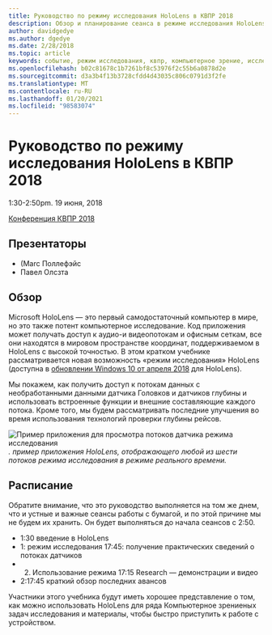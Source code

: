 ```yaml
---
title: Руководство по режиму исследования HoloLens в КВПР 2018
description: Обзор и планирование сеанса в режиме исследования HoloLens, который будет доставлен на конференцию КВПР с 19 июня 2018 г.
author: davidgedye
ms.author: dgedye
ms.date: 2/28/2018
ms.topic: article
keywords: событие, режим исследования, квпр, компьютерное зрение, исследование, HoloLens
ms.openlocfilehash: b02c81678c1b7261bf8c53976f2c55b6a0878d2e
ms.sourcegitcommit: d3a3b4f13b3728cfdd4d43035c806c0791d3f2fe
ms.translationtype: MT
ms.contentlocale: ru-RU
ms.lasthandoff: 01/20/2021
ms.locfileid: "98583074"
---
```

# <a name="hololens-research-mode-tutorial-at-cvpr-2018"></a>Руководство по режиму исследования HoloLens в КВПР 2018
1:30-2:50pm. 19 июня, 2018

[Конференция КВПР 2018](https://cvpr2018.thecvf.com/)

## <a name="presenters"></a>Презентаторы
* (Marc Поллефэйс
* Павел Олсзта

## <a name="overview"></a>Обзор
Microsoft HoloLens — это первый самодостаточный компьютер в мире, но это также потент компьютерное исследование.
Код приложения может получать доступ к аудио-и видеопотокам и офисным сеткам, все они находятся в мировом пространстве координат, поддерживаемом в HoloLens с высокой точностью. В этом кратком учебнике рассматривается новая возможность «режим исследования» HoloLens (доступна в [обновлении Windows 10 от апреля 2018](/windows/mixed-reality/enthusiast-guide/release-notes-april-2018) для HoloLens).

Мы покажем, как получить доступ к потокам данных с необработанными данными датчика Головков и датчиков глубины и использовать встроенные функции и внешние составляющие каждого потока.  Кроме того, мы будем рассматривать последние улучшения во время использования технологий проверки глубины рейсов.

![Пример приложения для просмотра потоков датчика режима исследования ](../develop/platform-capabilities-and-apis/images/sensor-stream-viewer.jpg)
 *. пример приложения HoloLens, отображающего любой из шести потоков режима исследования в режиме реального времени.*

## <a name="schedule"></a>Расписание
Обратите внимание, что это руководство выполняется на том же днем, что и устные и важные сеансы работы с бумагой, и по этой причине мы не будем их хранить.
Он будет выполняться до начала сеансов с 2:50.

- 1:30 введение в HoloLens 
- 1: режим исследования 17:45: получение практических сведений о потоках датчиков 
- 2. Использование режима 17:15 Research — демонстрации и видео 
- 2:17:45 краткий обзор последних авансов 

Участники этого учебника будут иметь хорошее представление о том, как можно использовать HoloLens для ряда Компьютерное зрениеных задач исследования и материалы, чтобы быстро приступить к работе с устройством.